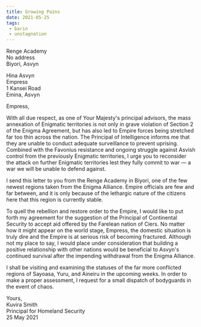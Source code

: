 ```yaml
---
title: Growing Pains
date: 2021-05-25
tags:
 - barin
 - unstagnation
---
```

Renge Academy\
No address\
Biyori, Asvyn

<!-- more -->

Hina Asvyn\
Empress\
1 Kansei Road\
Emina, Asvyn

Empress,

With all due respect, as one of Your Majesty's principal advisors, the mass annexation of Enigmatic territories is not only in grave violation of Section 2 of the Enigma Agreement, but has also led to Empire forces being stretched far too thin across the nation. The Principal of Intelligence informs me that they are unable to conduct adequate surveillance to prevent uprising. Combined with the Favonius resistance and ongoing struggle against Asvish control from the previously Enigmatic territories, I urge you to reconsider the attack on further Enigmatic territories lest they fully commit to war — a war we will be unable to defend against.

I send this letter to you from the Renge Academy in Biyori, one of the few newest regions taken from the Enigma Alliance. Empire officials are few and far between, and it is only because of the lethargic nature of the citizens here that this region is currently stable.

To quell the rebellion and restore order to the Empire, I would like to put forth my agreement for the suggestion of the Principal of Continental Security to accept aid offered by the Farelean nation of Ciers. No matter how it might appear on the world stage, Empress, the domestic situation is truly dire and the Empire is at serious risk of becoming fractured. Although not my place to say, I would place under consideration that building a positive relationship with other nations would be beneficial to Asvyn's continued survival after the impending withdrawal from the Enigma Alliance.

I shall be visiting and examining the statuses of the far more conflicted regions of Sayoasa, Yuru, and Aineiru in the upcoming weeks. In order to make a proper assessment, I request for a small dispatch of bodyguards in the event of chaos.

Yours,\
Kuvira Smith\
Principal for Homeland Security\
25 May 2021
